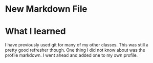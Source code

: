 # New Markdown File



# What I learned

I have previously used git for many of my other classes. This was still a pretty good refresher though.  One thing I did not know about was the profile markdown.
I went ahead and added one to my own profile.
